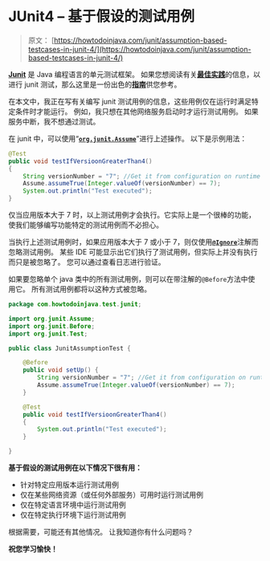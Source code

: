 # JUnit4 – 基于假设的测试用例

> 原文： [https://howtodoinjava.com/junit/assumption-based-testcases-in-junit-4/](https://howtodoinjava.com/junit/assumption-based-testcases-in-junit-4/)

[**Junit**](//howtodoinjava.com/junit/ "junit tutorials") 是 Java 编程语言的单元测试框架。 如果您想阅读有关[**最佳实践**](//howtodoinjava.com/category/best-practices/ "best practices guides")的信息，以进行 junit 测试，那么这里是一份出色的[**指南**](//howtodoinjava.com/best-practices/unit-testing-best-practices-junit-reference-guide/ "Unit testing best practices : Junit Reference guide")供您参考。

在本文中，我正在写有关编写 junit 测试用例的信息，这些用例仅在运行时满足特定条件时才能运行。 例如，我只想在其他网络服务启动时才运行测试用例。 如果服务中断，我不想通过测试。

在 junit 中，可以使用“[**`org.junit.Assume`**](http://junit.sourceforge.net/javadoc/org/junit/Assume.html "junit assume")”进行上述操作。 以下是示例用法：

```java
@Test
public void testIfVersioonGreaterThan4()
{
	String versionNumber = "7"; //Get it from configuration on runtime
	Assume.assumeTrue(Integer.valueOf(versionNumber) == 7);
	System.out.println("Test executed");
}

```

仅当应用版本大于 7 时，以上测试用例才会执行。它实际上是一个很棒的功能，使我们能够编写功能特定的测试用例而不必担心。

当执行上述测试用例时，如果应用版本大于 7 或小于 7，则仅使用[**`@Ignore`**](http://junit.sourceforge.net/javadoc/org/junit/Ignore.html "Ignore annotation")注解而忽略测试用例。 某些 IDE 可能显示出它们执行了测试用例，但实际上并没有执行而只是被忽略了。 您可以通过查看日志进行验证。

如果要忽略单个 java 类中的所有测试用例，则可以在带注解的`@Before`方法中使用它。 所有测试用例都将以这种方式被忽略。

```java
package com.howtodoinjava.test.junit;

import org.junit.Assume;
import org.junit.Before;
import org.junit.Test;

public class JunitAssumptionTest {

	@Before
	public void setUp() {
		String versionNumber = "7"; //Get it from configuration on runtime
		Assume.assumeTrue(Integer.valueOf(versionNumber) == 7);
	}

	@Test
	public void testIfVersioonGreaterThan4()
	{
		System.out.println("Test executed");
	}

}

```

**基于假设的测试用例在以下情况下很有用：**

*   针对特定应用版本运行测试用例
*   仅在某些网络资源（或任何外部服务）可用时运行测试用例
*   仅在特定语言环境中运行测试用例
*   仅在特定执行环境下运行测试用例

根据需要，可能还有其他情况。 让我知道你有什么问题吗？

**祝您学习愉快！**